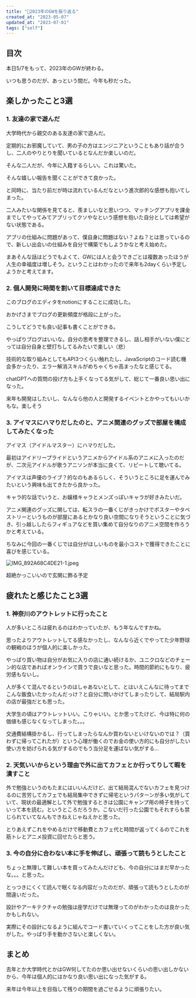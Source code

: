 ```yaml
---
title: "🐸2023年のGWを振り返る"
created_at: "2023-05-07"
updated_at: "2023-07-01"
tags: ["self"]
---
```


## 目次


本日5/7をもって、2023年のGWが終わる。


いつも思うのだが、あっという間だ。今年も秒だった。


## 楽しかったこと3選


### 1. 友達の家で遊んだ


大学時代から親交のある友達の家で遊んだ。


定期的にお邪魔していて、男の子の方はエンジニアということもあり話が合うし、二人のやりとりを聞いているとなんだか楽しいのだ。


そんな二人だが、今年に入籍するらしい。これは驚いた。


そんな嬉しい報告を聞くことができて良かった。


と同時に、当たり前だが時は流れているんだなという進次郎的な感想も抱いてしまった。


二人みたいな関係を見てると、羨ましいなと思いつつ、マッチングアプリを課金までしてやってみてアプリってクソやなという感想を抱いた自分としては希望がない状態である。


アプリの仕組みに問題があって、僕自身に問題はない？よね？とは思っているので、新しい出会いの仕組みを自分で構築でもしようかなと考え始めた。


まあそんな話はどうでもよくて、GWには人と会うできごとは複数あったほうが人生の幸福度は増しそう。ということはわかったので来年も2dayくらい予定しようかと考えてます。


### 2. 個人開発に時間を割いて目標達成できた


このブログのエディタをnotionにすることに成功した。


おかげさまでブログの更新頻度が格段に上がった。


こうしてどうでも良い記事も書くことができる。


やっぱりブログはいいな。自分の思考を整理できるし、話し相手がいない僕にとっては自分自身と壁打ちしてるみたいで楽しい（悲）


技術的な取り組みとしてもAPI3つくらい触れたし、JavaScriptのコード読む機会多かったり、エラー解消スキルがめちゃくちゃ高まったなと感じてる。


chatGPTへの質問の投げ方も上手くなってる気がして、総じて一番良い思い出になった。


来年も開発はしたいし、なんなら他の人と開発するイベントとかやってもいいかもな。楽しそう


### 3. アイマスにハマりだしたのと、アニメ関連のグッズで部屋を構成してみたくなった


アイマス（アイドルマスター）にハマりだした。


最初はアイドリープライドというアニメからアイドル系のアニメに入ったのだが、二次元アイドルが歌うアニソンが本当に良くて、リピートして聴いてる。


アイマスは声優のライブ？的なのもあるらしく、そういうところに足を運んでみたいという興味も出てきたから良かった。


キャラ的な話でいうと、お嬢様キャラとメンズっぽいキャラが好きみたいだ。


アニメ関連のグッズに関しては、転スラの一番くじがきっかけでポスターやタペストリーというものが部屋にあるとかなり良い空間になりそうということに気づき、引っ越ししたらフィギュアなどを買い集めて自分なりのアニメ空間を作ろうかと考えている。


ちなみに今回の一番くじでは自分がほしいものを最小コストで獲得できたことに喜びを感じている。


![IMG_892A68C4DE21-1.jpeg](assets/posts/notion/IMG_892A68C4DE21-1.jpeg)


超絶かっこいいので玄関に飾る予定


## 疲れたと感じたこと3選


### 1. 神奈川のアウトレットに行ったこと


人が多いところは疲れるのはわかっていたが、もう年なんですかね。


思ったよりアウトレットしてる感なかったし、なんなら近くでやってた少年野球の観戦のほうが個人的に楽しかった。


やっぱり買い物は自分がお気に入りの店に通い続けるか、ユニクロなどのチェーン的な店であればオンラインで買うで良いなと思った。時間的節約にもなり、疲労感もないし。


人が多くて混んでるというのはしゃあないとして、とはいえこんなに待ってまでこんな飯食いたかったんだっけ？と自分に問いかけてしまったりして、結局駅内の店が最強だとも思った。


大学生の頃はアウトレットいい。こりゃいい。とか思ってたけど、今は特に何の価値も感じなくなってしまった。。。


交通費結構掛かるし、行ってしまったらなんか買わないといけないのでは？（買わずに帰ってこれたが）という心理が働くのでお金の使い方的にも自分がしたい使い方を妨げられる気がするのでもう当分足を運ばない気がする…


### 2. 天気いいからという理由で外に出てカフェとか行ってりして暇を潰すこと


外で勉強というのもたまにはいいんだけど、出て結局混んでないカフェを見つけるのに苦労してカフェでも結局集中できずに帰宅というパターンが多い気がしていて、現状の最適解として外で勉強するときは公園にキャンプ用の椅子を持っていって本を読む。というところだろうか。こないだ行った公園でもそれすらも禁じられていてなんもできねえじゃねえかと思った。


とりあえずこれをやめるだけで移動費とカフェ代と時間が返ってくるのでこれを筋トレとアニメ投資に回せたらと思う。


### 3. 今の自分に合わない本に手を伸ばし、頑張って読もうとしたこと


ちょっと無理して難しい本を買ってみたんだけども、今の自分にはまだ早かったな。。。と思った。


とっつきにくくて読んで眠くなる内容だったのだが、頑張って読もうとしたのが間違いだった。


設計やアーキテクチャの勉強は座学だけでは無理ってのがわかったのは良かったかもしれない。


実際にその設計になるように組んでコード書いていくってことをした方が良い気がした。やっぱり手を動かさないと楽しくない。


## まとめ


去年とか大学時代とかはGW何してたのか思い出せないくらいの思い出しかないから、今年は個人的にはかなり良い思い出になった気がする。


来年は今年以上を目指して残りの期間を過ごせるように頑張りたい。

